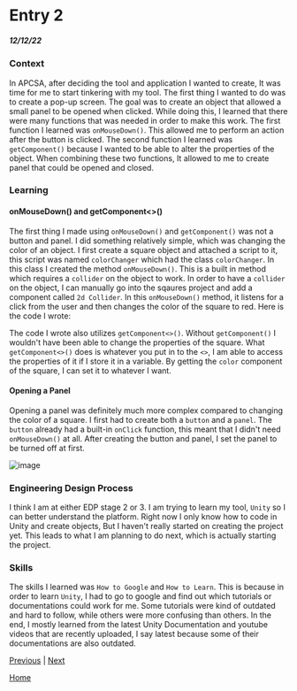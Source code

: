 # Entry 2
##### 12/12/22



### Context

In APCSA, after deciding the tool and application I wanted to create, It was time for me to start tinkering with my tool. The first thing I wanted to do was to create a pop-up screen. The goal was to create an object that allowed a small panel to be opened when clicked. While doing this, I learned that there were many functions that was needed in order to make this work. The first function I learned was `onMouseDown()`. This allowed me to perform an action after the button is clicked. The second function I learned was `getComponent()` because I wanted to be able to alter the properties of the object. When combining these two functions, It allowed to me to create panel that could be opened and closed.

### Learning

#### onMouseDown() and getComponent<>()

The first thing I made using `onMouseDown()` and `getComponent()` was not a button and panel. I did something relatively simple, which was changing the color of an object. I first create a square object and attached a script to it, this script was named `colorChanger` which had the class `colorChanger`. In this class I created the method `onMouseDown()`. This is a built in method which requires a `collider` on the object to work. In order to have a `collider` on the object, I can manually go into the sqaures project and add a component called `2d Collider`. In this `onMouseDown()` method, it listens for a click from the user and then changes the color of the square to red. Here is the code I wrote:


The code I wrote also utilizes `getComponent<>()`. Without `getComponent()` I wouldn't have been able to change the properties of the square. What `getComponent<>()` does is whatever you put in to the `<>`, I am able to access the properties of it if I store it in a variable. By getting the `color` component of the square, I can set it to whatever I want.


#### Opening a Panel

Opening a panel was definitely much more complex compared to changing the color of a square. I first had to create both a `button` and a `panel`. The `button` already had a built-in `onClick` function, this meant that I didn't need `onMouseDown()` at all. After creating the button and panel, I set the panel to be turned off at first.

![image](https://user-images.githubusercontent.com/73479590/208309715-ccfc947b-a269-44af-83fd-a08fb70509a4.png)



### Engineering Design Process

I think I am at either EDP stage 2 or 3. I am trying to learn my tool, `Unity` so I can better understand the platform. Right now I only know how to code in Unity and create objects, But I haven't really started on creating the project yet. This leads to what I am planning to do next, which is actually starting the project. 


### Skills

The skills I learned was `How to Google` and `How to Learn`. This is because in order to learn `Unity`, I had to go to google and find out which tutorials or documentations could work for me. Some tutorials were kind of outdated and hard to follow, while others were more confusing than others. In the end, I mostly learned from the latest Unity Documentation and youtube videos that are recently uploaded, I say latest because some of their documentations are also outdated.




[Previous](entry01.md) | [Next](entry03.md)

[Home](../README.md)
